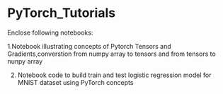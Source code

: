 # PyTorch_Tutorials

Enclose following notebooks:

1.Notebook illustrating concepts of Pytorch Tensors and Gradients,converstion from numpy array to tensors and from tensors to nunpy array

2. Notebook code to build train and test logistic regression model for MNIST dataset using PyTorch concepts
